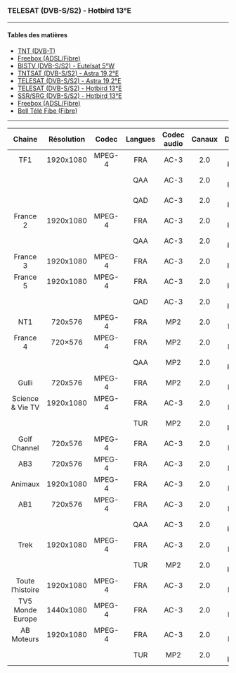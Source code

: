 ### TELESAT (DVB-S/S2) - Hotbird 13°E

----------

#### Tables des matières

  * [TNT (DVB-T)](../doc/tnt.md)
  * [Freebox (ADSL/Fibre)](../doc/freebox.md)
  * [BISTV (DVB-S/S2) - Eutelsat 5°W](../doc/bistvEutelsat.md)
  * [TNTSAT (DVB-S/S2) - Astra 19,2°E](../doc/tntsatAstra.md)
  * [TELESAT (DVB-S/S2) - Astra 19,2°E](../doc/telesatAstra.md)
  * [TELESAT (DVB-S/S2) - Hotbird 13°E](../doc/telesatHotbird.md)
  * [SSR/SRG (DVB-S/S2) - Hotbird 13°E](../doc/ssrsrgHotbird.md)
  * [Freebox (ADSL/Fibre)](../doc/freebox.md)
  * [Bell Télé Fibe (Fibre)](../doc/bellFibe.md) 

----------

Chaine | Résolution | Codec | Langues | Codec audio | Canaux | Débits
|:---: | :---: | :---: | :---: | :---: | :---: | :---:|
TF1 | 1920x1080 | MPEG-4 | FRA | AC-3 | 2.0 | 384 Kbps
|||| QAA | AC-3 | 2.0 | 256 Kbps
|||| QAD | AC-3 | 2.0 | 256 Kbps
France 2 | 1920x1080 | MPEG-4 | FRA | AC-3 | 2.0 | 384 Kbps
|||| QAA | AC-3 | 2.0 | 256 Kbps
France 3 | 1920x1080 | MPEG-4 | FRA | AC-3 | 2.0 | 192 Kbps
France 5 | 1920x1080 | MPEG-4 | FRA | AC-3 | 2.0 | 192 Kbps
|||| QAD | AC-3 | 2.0 | 192 Kbps
NT1 | 720x576 | MPEG-4 | FRA | MP2 | 2.0 | 192 kbps
France 4 | 720×576 | MPEG-4 | FRA | MP2 | 2.0 | 192 kbps
|||| QAA | MP2 | 2.0 | 192 Kbps
Gulli | 720x576 | MPEG-4 | FRA | MP2 | 2.0 | 192 kbps
Science & Vie TV | 1920x1080 | MPEG-4 | FRA | AC-3 | 2.0 | 192 kbps
|||| TUR | MP2 | 2.0 | 192 Kbps
Golf Channel | 720x576 | MPEG-4 | FRA | AC-3 | 2.0 | 192 kbps
AB3 | 720x576 | MPEG-4 | FRA | AC-3 | 2.0 | 192 kbps
Animaux | 1920x1080 | MPEG-4 | FRA | AC-3 | 2.0 | 192 kbps
AB1 | 720x576 | MPEG-4 | FRA | AC-3 | 2.0 | 192 kbps
|||| QAA | AC-3 | 2.0 | 192 Kbps
Trek | 1920x1080 | MPEG-4 | FRA | AC-3 | 2.0 | 192 kbps
|||| TUR | MP2 | 2.0 | 192 Kbps
Toute l’histoire | 1920x1080 | MPEG-4 | FRA | AC-3 | 2.0 | 192 kbps
TV5 Monde Europe | 1440x1080 | MPEG-4 | FRA | AC-3 | 2.0 | 192 kbps
AB Moteurs | 1920x1080 | MPEG-4 | FRA | AC-3 | 2.0 | 192 kbps
|||| TUR | MP2 | 2.0 | 192 Kbps
